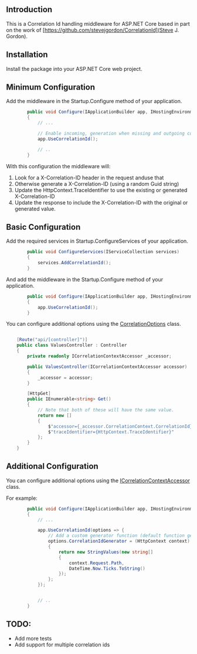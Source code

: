 
## Introduction

This is a Correlation Id handling middleware for ASP.NET Core based in part on the work of [https://github.com/stevejgordon/CorrelationId](Steve J. Gordon).

## Installation

Install the package into your ASP.NET Core web project.

## Minimum Configuration

Add the middleware in the Startup.Configure method of your application.

```C#
        public void Configure(IApplicationBuilder app, IHostingEnvironment env)
        {
            // ...

            // Enable incoming, generation when missing and outgoing correlation ids.
            app.UseCorrelationId();

            // ..
        }
```

With this configuration the middleware will:
1. Look for a X-Correlation-ID header in the request anduse that
2. Otherwise generate a X-Correlation-ID (using a random Guid string)
2. Update the HttpContext.TraceIdentifier to use the existing or generated X-Correlation-ID
3. Update the response to include the X-Correlation-ID with the original or generated value.


## Basic Configuration

Add the required services in Startup.ConfigureServices of your application.

```C#
        public void ConfigureServices(IServiceCollection services)
        {
            services.AddCorrelationId();
        }
```

And add the middleware in the Startup.Configure method of your application.

```C#
        public void Configure(IApplicationBuilder app, IHostingEnvironment env)
        {
            app.UseCorrelationId();
        }
```

You can configure additional options using the [CorrelationOptions](CorrelationOptions.cs) class.

```C#

    [Route("api/[controller]")]
    public class ValuesController : Controller
    {
        private readonly ICorrelationContextAccessor _accessor;

        public ValuesController(ICorrelationContextAccessor accessor)
        {
            _accessor = accessor;
        }

        [HttpGet]
        public IEnumerable<string> Get()
        {
            // Note that both of these will have the same value.
            return new []
            {
                $"accessor={_accessor.CorrelationContext.CorrelationId}",
                $"traceIdentifier={HttpContext.TraceIdentifier}"
            };
        }
    }
```

## Additional Configuration

You can configure additional options using the [ICorrelationContextAccessor](ICorrelationContextAccessor.cs) class.

For example:

```C#
        public void Configure(IApplicationBuilder app, IHostingEnvironment env)
        {
            // ...

            app.UseCorrelationId(options => {
                // Add a custom generator function (default function generates Guids).
                options.CorrelationIdGenerator = (HttpContext context) =>
                {
                    return new StringValues(new string[]
                    {
                        context.Request.Path,
                        DateTime.Now.Ticks.ToString()
                    });
                };
            });


            // ..
        }
```


## TODO:

- Add more tests
- Add support for multiple correlation ids

